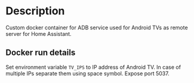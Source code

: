 # Description
Custom docker container for ADB service used for Android TVs as remote server for Home Assistant.

## Docker run details
Set environment variable `TV_IPS` to IP address of Android TV. In case of multiple IPs separate them using space symbol.
Expose port 5037.
